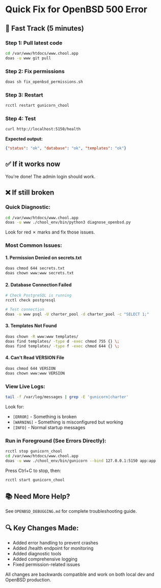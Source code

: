 # Quick Fix for OpenBSD 500 Error

## 🚀 Fast Track (5 minutes)

### Step 1: Pull latest code
```bash
cd /var/www/htdocs/www.chool.app
doas -u www git pull
```

### Step 2: Fix permissions
```bash
doas sh fix_openbsd_permissions.sh
```

### Step 3: Restart
```bash
rcctl restart gunicorn_chool
```

### Step 4: Test
```bash
curl http://localhost:5150/health
```

**Expected output:**
```json
{"status": "ok", "database": "ok", "templates": "ok"}
```

## ✅ If it works now
You're done! The admin login should work.

## ❌ If still broken

### Quick Diagnostic:
```bash
cd /var/www/htdocs/www.chool.app
doas -u www ./chool_env/bin/python3 diagnose_openbsd.py
```

Look for red ✗ marks and fix those issues.

### Most Common Issues:

#### 1. Permission Denied on secrets.txt
```bash
doas chmod 644 secrets.txt
doas chown www:www secrets.txt
```

#### 2. Database Connection Failed
```bash
# Check PostgreSQL is running
rcctl check postgresql

# Test connection
doas -u www psql -U charter_pool -d charter_pool -c "SELECT 1;"
```

#### 3. Templates Not Found
```bash
doas chown -R www:www templates/
doas find templates/ -type d -exec chmod 755 {} \;
doas find templates/ -type f -exec chmod 644 {} \;
```

#### 4. Can't Read VERSION File
```bash
doas chmod 644 VERSION
doas chown www:www VERSION
```

### View Live Logs:
```bash
tail -f /var/log/messages | grep -E 'gunicorn|charter'
```

Look for:
- `[ERROR]` - Something is broken
- `[WARNING]` - Something is misconfigured but working
- `[INFO]` - Normal startup messages

### Run in Foreground (See Errors Directly):
```bash
rcctl stop gunicorn_chool
cd /var/www/htdocs/www.chool.app
doas -u www ./chool_env/bin/gunicorn --bind 127.0.0.1:5150 app:app
```

Press Ctrl+C to stop, then:
```bash
rcctl start gunicorn_chool
```

## 📚 Need More Help?
See `OPENBSD_DEBUGGING.md` for complete troubleshooting guide.

## 🔍 Key Changes Made:
- Added error handling to prevent crashes
- Added /health endpoint for monitoring  
- Added diagnostic tools
- Added comprehensive logging
- Fixed permission-related issues

All changes are backwards compatible and work on both local dev and OpenBSD production.

